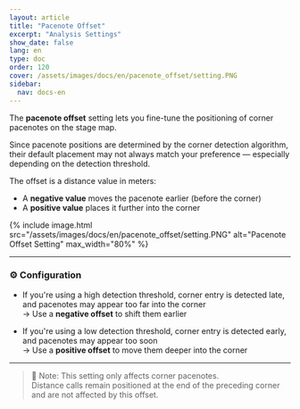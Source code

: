 ```yaml
---
layout: article
title: "Pacenote Offset"
excerpt: "Analysis Settings"
show_date: false
lang: en
type: doc
order: 120
cover: /assets/images/docs/en/pacenote_offset/setting.PNG
sidebar:
  nav: docs-en
---
```


The **pacenote offset** setting lets you fine-tune the positioning of corner pacenotes on the stage map.

Since pacenote positions are determined by the corner detection algorithm, their default placement may not always match your preference — especially depending on the detection threshold.

The offset is a distance value in meters:
- A **negative value** moves the pacenote earlier (before the corner)
- A **positive value** places it further into the corner

{% include image.html
   src="/assets/images/docs/en/pacenote_offset/setting.PNG"
   alt="Pacenote Offset Setting"
   max_width="80%" %}

---

### ⚙️ Configuration

- If you're using a high detection threshold, corner entry is detected late, and pacenotes may appear too far into the corner  
  → Use a **negative offset** to shift them earlier

- If you're using a low detection threshold, corner entry is detected early, and pacenotes may appear too soon  
  → Use a **positive offset** to move them deeper into the corner

---

> 🔎 Note: This setting only affects corner pacenotes.  
> Distance calls remain positioned at the end of the preceding corner and are not affected by this offset.
